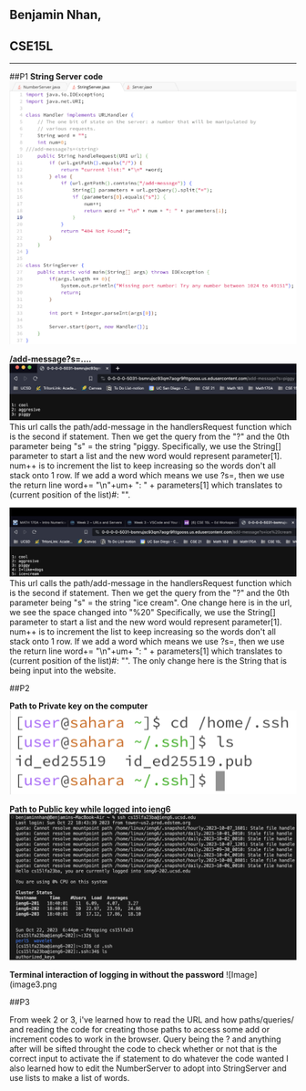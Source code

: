 ## Benjamin Nhan, 
## CSE15L
---
##P1
**String Server code**
![Image](Screenshot_2023-10-22_at_5.23.57_PM.png)

**/add-message?s=....**
![Image](/Screenshot_2023-10-22_at_5.19.30_PM.png)
This url calls the path/add-message in the handlersRequest function which is the second if statement. Then we get the query from the "?" and the 0th parameter being "s" = the string "piggy. 
Specifically, we use the String[] parameter to start a list and the new word would represent parameter[1]. num++ is to increment the list to keep increasing so the words don't all stack onto 1 row. 
If we add a word which means we use ?s=, then we use the return line word+= "\n"+um+ ": " + parameters[1] which translates to (current position of the list)#: "".


![Image](/Screenshot_2023-10-22_at_5.28.38_PM.png)
This url calls the path/add-message in the handlersRequest function which is the second if statement. Then we get the query from the "?" and the 0th parameter being "s" = the string "ice cream".  One change here is in the url, we see the space changed into "%20"
Specifically, we use the String[] parameter to start a list and the new word would represent parameter[1]. num++ is to increment the list to keep increasing so the words don't all stack onto 1 row. 
If we add a word which means we use ?s=, then we use the return line word+= "\n"+um+ ": " + parameters[1] which translates to (current position of the list)#: "".
The only change here is the String that is being input into the website.

##P2

**Path to Private key on the computer**
![Image](image.png)

**Path to Public key while logged into ieng6**
![Image](image1.png)

**Terminal interaction of logging in without the password**
![Image](image3.png

##P3

From week 2 or 3, i've learned how to read the URL and how paths/queries/ and reading the code for creating those paths to access some add or increment codes to work in the browser. Query being the ? and anything after will be sifted throught the code to check whether or not that is the correct input to activate the if statement to do whatever the code wanted
I also learned how to edit the NumberServer to adopt into StringServer and use lists to make a list of words. 
